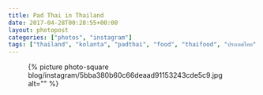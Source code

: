 ```yaml
---
title: Pad Thai in Thailand
date: 2017-04-28T00:28:55+00:00
layout: photopost
categories: ["photos", "instagram"]
tags: ["thailand", "kolanta", "padthai", "food", "thaifood", "ประเทศไทย", "เกาะลันตา", "lemongrass"]
---
```


<figure class="photo photo--square">
  {% picture photo-square blog/instagram/5bba380b60c66deaad91153243cde5c9.jpg alt="" %}
</figure>


